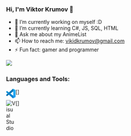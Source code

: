 ### Hi, I'm Viktor Krumov 👋

- 🔭 I’m currently working on myself :D
- 🌱 I’m currently learning C#, JS, SQL, HTML
- 💬 Ask me about my AnimeList
- 📫 How to reach me: vikidkrumov@gmail.com
- ⚡ Fun fact: gamer and programmer
<img src="https://github-readme-stats.vercel.app/api?username=ViktorKrumov&&show_icons=true&&title_color=ffffff&icon_color=bb2acf&text_color=daf7dc&bg_color=151515">

### Languages and Tools:

[<img align="left" alt="Visual Studio Code" width="26px" src="https://raw.githubusercontent.com/github/explore/80688e429a7d4ef2fca1e82350fe8e3517d3494d/topics/visual-studio-code/visual-studio-code.png" />]

[<img align="left" alt="Visual Studio" width="26px" src="https://www.google.bg/url?sa=i&url=https%3A%2F%2Fwww.kindpng.com%2Fimgv%2FmmxxJ_visual-studio-2019-icon-hd-png-download%2F&psig=AOvVaw1c_cP-ivfCxc_o_pDSA7J4&ust=1646339152657000&source=images&cd=vfe&ved=0CAsQjRxqFwoTCPjo_bShqPYCFQAAAAAdAAAAABAI" />]

